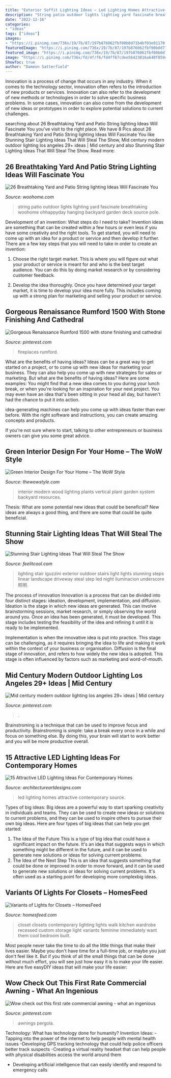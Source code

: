 ```yaml
---
title: "Exterior Soffit Lighting Ideas ~ Led Lighting Homes Attractive Contemporary Source"
description: "String patio outdoor lights lighting yard fascinate breathtaking woohome ohhappyday hanging backyard garden deck source pole"
date: "2022-12-16"
categories:
- "ideas"
tags: ["ideas"]
images:
- "https://i.pinimg.com/736x/19/7b/87/197b876062fbf00b0d71b4bf03e91170.jpg"
featuredImage: "https://i.pinimg.com/736x/19/7b/87/197b876062fbf00b0d71b4bf03e91170.jpg"
featured_image: "https://i.pinimg.com/736x/19/7b/87/197b876062fbf00b0d71b4bf03e91170.jpg"
image: "https://i.pinimg.com/736x/fd/4f/f6/fd4ff67cdee56423816a640f859cb8a6.jpg"
ShowToc: true
author: "Dameon Satterfield"
---
```



Innovation is a process of change that occurs in any industry. When it comes to the technology sector, innovation often refers to the introduction of new products or services. Innovation can also refer to the development of new methods or technologies in order to solve specific business problems. In some cases, innovation can also come from the development of new ideas or prototypes in order to explore potential solutions to current challenges.

	

		
searching about 26 Breathtaking Yard and Patio String lighting Ideas Will Fascinate You you've visit to the right place. We have 8 Pics about 26 Breathtaking Yard and Patio String lighting Ideas Will Fascinate You like Stunning Stair Lighting Ideas That Will Steal The Show, Mid century modern outdoor lighting los angeles 29+ ideas | Mid century and also Stunning Stair Lighting Ideas That Will Steal The Show. Read more:
		
    
## 26 Breathtaking Yard And Patio String Lighting Ideas Will Fascinate You

<img loading=lazy src="http://www.woohome.com/wp-content/uploads/2015/01/patio-outdoor-string-lights-woohome-8.jpg" onerror="this.onerror=null;this.src='https://tse2.mm.bing.net/th?id=OIP.pNvYPBCoDaVGIZnnWO-9uAHaKg&amp;pid=15.1';" alt="26 Breathtaking Yard and Patio String lighting Ideas Will Fascinate You">

_Source: woohome.com_

>string patio outdoor lights lighting yard fascinate breathtaking woohome ohhappyday hanging backyard garden deck source pole. 

	

Development of an invention: What steps do I need to take?
Invention ideas are something that can be created within a few hours or even less if you have some creativity and the right tools. To get started, you will need to come up with an idea for a product or service and then develop it further. There are a few key steps that you will need to take in order to create an invention:
1. Choose the right target market. This is where you will figure out what your product or service is meant for and who is the best target audience. You can do this by doing market research or by considering customer feedback.

2. Develop the idea thoroughly. Once you have determined your target market, it is time to develop your idea more fully. This includes coming up with a strong plan for marketing and selling your product or service.

    
## Gorgeous Renaissance Rumford 1500 With Stone Finishing And Cathedral

<img loading=lazy src="https://i.pinimg.com/736x/19/7b/87/197b876062fbf00b0d71b4bf03e91170.jpg" onerror="this.onerror=null;this.src='https://tse3.mm.bing.net/th?id=OIP.E_xAZiXX_JnKMd_VaeB4OAHaJ3&amp;pid=15.1';" alt="Gorgeous Renaissance Rumford 1500 with stone finishing and cathedral">

_Source: pinterest.com_

>fireplaces rumford. 

	

What are the benefits of having ideas?
Ideas can be a great way to get started on a project, or to come up with new ideas for marketing your business. They can also help you come up with new strategies for sales or marketing. But what are the benefits of having ideas? Here are some examples: 
You might find that a new idea comes to you during your lunch break, or when you're looking for an inspiration for your next project. You may even have an idea that's been sitting in your head all day, but haven't had the chance to put it into action. 

idea-generating machines can help you come up with ideas faster than ever before. With the right software and instructions, you can create amazing concepts and products. 

If you're not sure where to start, talking to other entrepreneurs or business owners can give you some great advice.

    
## Green Interior Design For Your Home – The WoW Style

<img loading=lazy src="http://thewowstyle.com/wp-content/uploads/2015/01/modern-home-interior-design-with-green-wall-ideas-and-lighting-system-in-venner-wood-floor-plans.jpg" onerror="this.onerror=null;this.src='https://tse4.mm.bing.net/th?id=OIP.B6705AM6c9YHMRwiKqlLMwHaJ4&amp;pid=15.1';" alt="Green Interior Design For Your Home – The WoW Style">

_Source: thewowstyle.com_

>interior modern wood lighting plants vertical plant garden system backyard resources. 

	

Thesis: What are some potential new ideas that could be beneficial?
New ideas are always a good thing, and there are some that could be quite beneficial.

    
## Stunning Stair Lighting Ideas That Will Steal The Show

<img loading=lazy src="http://feelitcool.com/wp-content/uploads/2016/06/steps-lighting-ideas4.jpg" onerror="this.onerror=null;this.src='https://tse1.mm.bing.net/th?id=OIP.MpIX9AS9X-Je5DTtn141DQAAAA&amp;pid=15.1';" alt="Stunning Stair Lighting Ideas That Will Steal The Show">

_Source: feelitcool.com_

>lighting stair iguzzini exterior outdoor stairs light lights stunning steps linear landscape driveway steal step led night iluminacion underscore 照明. 

	

The process of innovation
Innovation is a process that can be divided into four distinct stages: ideation, development, implementation, and diffusion.
Ideation is the stage in which new ideas are generated. This can involve brainstorming sessions, market research, or simply observing the world around you. Once an idea has been generated, it must be developed. This stage includes testing the feasibility of the idea and refining it until it is ready to be implemented.

Implementation is when the innovative idea is put into practice. This stage can be challenging, as it requires bringing the idea to life and making it work within the context of your business or organisation. Diffusion is the final stage of innovation, and refers to how widely the new idea is adopted. This stage is often influenced by factors such as marketing and word-of-mouth.

    
## Mid Century Modern Outdoor Lighting Los Angeles 29+ Ideas | Mid Century

<img loading=lazy src="https://i.pinimg.com/736x/f2/d1/04/f2d104daecee3a843effbf872b64fb30.jpg" onerror="this.onerror=null;this.src='https://tse4.mm.bing.net/th?id=OIP.nCSok8H0kUGfmVXJNp2wSwAAAA&amp;pid=15.1';" alt="Mid century modern outdoor lighting los angeles 29+ ideas | Mid century">

_Source: pinterest.com_

>. 

	

Brainstroming is a technique that can be used to improve focus and productivity. Brainstroming is simple: take a break every once in a while and focus on something else. By doing this, your brain will start to work better and you will be more productive overall.

    
## 15 Attractive LED Lighting Ideas For Contemporary Homes

<img loading=lazy src="https://www.architectureartdesigns.com/wp-content/uploads/2015/05/1419-630x473.jpg" onerror="this.onerror=null;this.src='https://tse3.mm.bing.net/th?id=OIP.c2hTDXzPoPqOqkLdnBOsXAHaFj&amp;pid=15.1';" alt="15 Attractive LED Lighting Ideas For Contemporary Homes">

_Source: architectureartdesigns.com_

>led lighting homes attractive contemporary source. 

	

Types of big ideas:
Big ideas are a powerful way to start sparking creativity in individuals and teams. They can be used to create new ideas or solutions to current problems, and they can be used to inspire others to pursue their own big ideas. Here are four types of big ideas that can help you get started:
1. The Idea of the Future
This is a type of big idea that could have a significant impact on the future. It's an idea that suggests ways in which something might be different in the future, and it can be used to generate new solutions or ideas for solving current problems.
2. The Idea of the Next Step
This is an idea that suggests something that could be done or improved in order to move forward, and it can be used to generate new solutions or ideas for solving current problems. It's often used as a starting point for developing more complexbig ideas.

    
## Variants Of Lights For Closets – HomesFeed

<img loading=lazy src="https://homesfeed.com/wp-content/uploads/2015/10/The-arrangement-of-recessed-lamps-for-clothes-closet-.jpg" onerror="this.onerror=null;this.src='https://tse3.mm.bing.net/th?id=OIP.9kzZZ0Ny74CcYG7TCvLHOAHaLH&amp;pid=15.1';" alt="Variants of Lights for Closets – HomesFeed">

_Source: homesfeed.com_

>closet closets contemporary lighting lights walk kitchen wardrobe recessed custom storage light variants feminine immediately want them cool bedroom built. 

	

Most people never take the time to do all the little things that make their lives easier. Maybe you don't have time for a full-time job, or maybe you just don't feel like it. But if you think of all the small things that can be done without much effort, you will see just how easy it is to make your life easier. Here are five easyDIY ideas that will make your life easier: 

    
## Wow Check Out This First Rate Commercial Awning - What An Ingenious

<img loading=lazy src="https://i.pinimg.com/736x/fd/4f/f6/fd4ff67cdee56423816a640f859cb8a6.jpg" onerror="this.onerror=null;this.src='https://tse2.mm.bing.net/th?id=OIP.Et_W7xEiBYWI7QHlpXxniQHaJ6&amp;pid=15.1';" alt="Wow check out this first rate commercial awning - what an ingenious">

_Source: pinterest.com_

>awnings pergola. 

	

Technology: What has technology done for humanity?
Invention Ideas: 
-Tapping into the power of the internet to help people with mental health issues 
-Developing GPS tracking technology that could help police officers better track suspects 
-Creating a virtual reality headset that can help people with physical disabilities access the world around them 
- Developing artificial intelligence that can easily identify and respond to emergency calls

